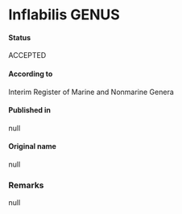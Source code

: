 Inflabilis GENUS
=======

#### Status
ACCEPTED

#### According to
Interim Register of Marine and Nonmarine Genera

#### Published in
null

#### Original name
null

### Remarks
null